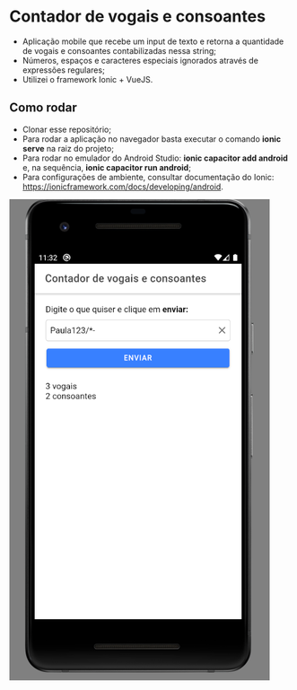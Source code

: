 # Contador de vogais e consoantes

* Aplicação mobile que recebe um input de texto e retorna a quantidade de vogais e consoantes contabilizadas nessa string;
* Números, espaços e caracteres especiais ignorados através de expressões regulares;
* Utilizei o framework Ionic + VueJS.


## Como rodar

* Clonar esse repositório;
* Para rodar a aplicação no navegador basta executar o comando **ionic serve** na raiz do projeto;
* Para rodar no emulador do Android Studio: **ionic capacitor add android** e, na sequência, **ionic capacitor run android**;
* Para configurações de ambiente, consultar documentação do Ionic: https://ionicframework.com/docs/developing/android.

![Image](https://github.com/paulamachadomt/contagem-vogais-consoantes/blob/main/print_emulador.png)